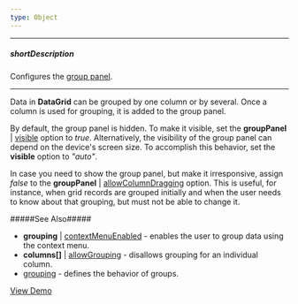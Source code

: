 ```yaml
---
type: Object
---
```

---
##### shortDescription
Configures the [group panel](/concepts/05%20Widgets/DataGrid/001%20Visual%20Elements/090%20Group%20Panel.md '/Documentation/Guide/Widgets/DataGrid/Visual_Elements/#Group_Panel').

---
Data in **DataGrid** can be grouped by one column or by several. Once a column is used for grouping, it is added to the group panel.

By default, the group panel is hidden. To make it visible, set the **groupPanel** | [visible](/api-reference/10%20UI%20Widgets/dxDataGrid/1%20Configuration/groupPanel/visible.md '/Documentation/ApiReference/UI_Widgets/dxDataGrid/Configuration/groupPanel/#visible') option to *true*. Alternatively, the visibility of the group panel can depend on the device's screen size. To accomplish this behavior, set the **visible** option to *"auto"*.

In case you need to show the group panel, but make it irresponsive, assign *false* to the **groupPanel** | [allowColumnDragging](/api-reference/10%20UI%20Widgets/dxDataGrid/1%20Configuration/groupPanel/allowColumnDragging.md '/Documentation/ApiReference/UI_Widgets/dxDataGrid/Configuration/groupPanel/#allowColumnDragging') option. This is useful, for instance, when grid records are grouped initially and when the user needs to know about that grouping, but must not be able to change it.

#####See Also#####
- **grouping** | [contextMenuEnabled](/api-reference/10%20UI%20Widgets/dxDataGrid/1%20Configuration/grouping/contextMenuEnabled.md '/Documentation/ApiReference/UI_Widgets/dxDataGrid/Configuration/grouping/#contextMenuEnabled') - enables the user to group data using the context menu.
- **columns[]** | [allowGrouping](/api-reference/10%20UI%20Widgets/dxDataGrid/1%20Configuration/columns/allowGrouping.md '/Documentation/ApiReference/UI_Widgets/dxDataGrid/Configuration/columns/#allowGrouping') - disallows grouping for an individual column.
- [grouping](/api-reference/10%20UI%20Widgets/dxDataGrid/1%20Configuration/grouping '/Documentation/ApiReference/UI_Widgets/dxDataGrid/Configuration/grouping/') - defines the behavior of groups.

<a href="http://js.devexpress.com/Demos/WidgetsGallery/#demo/datagridgridgroupinglocaldatagrouping/" class="button orange small fix-width-155" style="margin-right: 20px;" target="_blank">View Demo</a>
